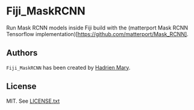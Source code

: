 # Fiji_MaskRCNN

Run Mask RCNN models inside Fiji build with the (matterport Mask RCNN Tensorflow implementation)[https://github.com/matterport/Mask_RCNN].

## Authors

`Fiji_MaskRCNN` has been created by [Hadrien Mary](mailto:hadrien.mary@gmail.com).

## License

MIT. See [LICENSE.txt](LICENSE.txt)

